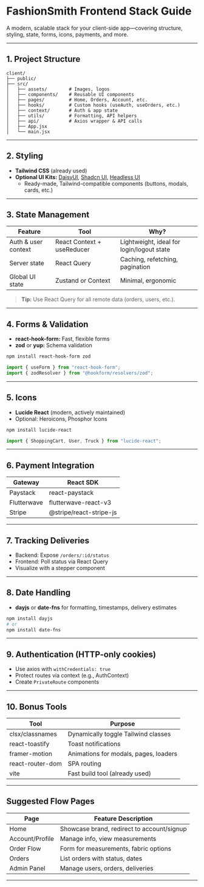 # FashionSmith Frontend Stack Guide

A modern, scalable stack for your client-side app—covering structure, styling, state, forms, icons, payments, and more.

---

## 1. Project Structure

```
client/
├── public/
├── src/
│   ├── assets/        # Images, logos
│   ├── components/    # Reusable UI components
│   ├── pages/         # Home, Orders, Account, etc.
│   ├── hooks/         # Custom hooks (useAuth, useOrders, etc.)
│   ├── context/       # Auth & app state
│   ├── utils/         # Formatting, API helpers
│   ├── api/           # Axios wrapper & API calls
│   ├── App.jsx
│   └── main.jsx
```

---

## 2. Styling

- **Tailwind CSS** (already used)
- **Optional UI Kits:** [DaisyUI](https://daisyui.com/), [Shadcn UI](https://ui.shadcn.com/), [Headless UI](https://headlessui.com/)
  - Ready-made, Tailwind-compatible components (buttons, modals, cards, etc.)

---

## 3. State Management

| Feature             | Tool                       | Why?                                      |
| ------------------- | -------------------------- | ----------------------------------------- |
| Auth & user context | React Context + useReducer | Lightweight, ideal for login/logout state |
| Server state        | React Query                | Caching, refetching, pagination           |
| Global UI state     | Zustand or Context         | Minimal, ergonomic                        |

> **Tip:** Use React Query for all remote data (orders, users, etc.).

---

## 4. Forms & Validation

- **react-hook-form:** Fast, flexible forms
- **zod** or **yup:** Schema validation

```bash
npm install react-hook-form zod
```

```js
import { useForm } from "react-hook-form";
import { zodResolver } from "@hookform/resolvers/zod";
```

---

## 5. Icons

- **Lucide React** (modern, actively maintained)
- Optional: Heroicons, Phosphor Icons

```bash
npm install lucide-react
```

```js
import { ShoppingCart, User, Truck } from "lucide-react";
```

---

## 6. Payment Integration

| Gateway     | React SDK               |
| ----------- | ----------------------- |
| Paystack    | react-paystack          |
| Flutterwave | flutterwave-react-v3    |
| Stripe      | @stripe/react-stripe-js |

---

## 7. Tracking Deliveries

- Backend: Expose `/orders/:id/status`
- Frontend: Poll status via React Query
- Visualize with a stepper component

---

## 8. Date Handling

- **dayjs** or **date-fns** for formatting, timestamps, delivery estimates

```bash
npm install dayjs
# or
npm install date-fns
```

---

## 9. Authentication (HTTP-only cookies)

- Use axios with `withCredentials: true`
- Protect routes via context (e.g., AuthContext)
- Create `PrivateRoute` components

---

## 10. Bonus Tools

| Tool             | Purpose                               |
| ---------------- | ------------------------------------- |
| clsx/classnames  | Dynamically toggle Tailwind classes   |
| react-toastify   | Toast notifications                   |
| framer-motion    | Animations for modals, pages, loaders |
| react-router-dom | SPA routing                           |
| vite             | Fast build tool (already used)        |

---

## Suggested Flow Pages

| Page            | Feature Description                        |
| --------------- | ------------------------------------------ |
| Home            | Showcase brand, redirect to account/signup |
| Account/Profile | Manage info, view measurements             |
| Order Flow      | Form for measurements, fabric options      |
| Orders          | List orders with status, dates             |
| Admin Panel     | Manage users, orders, deliveries           |

---
